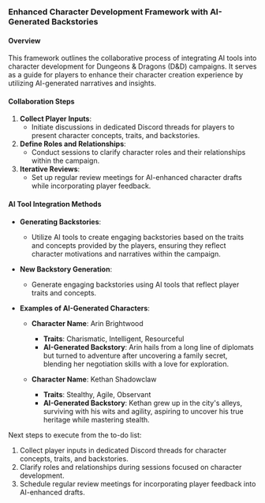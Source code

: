

### Enhanced Character Development Framework with AI-Generated Backstories

#### Overview
This framework outlines the collaborative process of integrating AI tools into character development for Dungeons & Dragons (D&D) campaigns. It serves as a guide for players to enhance their character creation experience by utilizing AI-generated narratives and insights.

#### Collaboration Steps
1. **Collect Player Inputs**: 
   - Initiate discussions in dedicated Discord threads for players to present character concepts, traits, and backstories.
2. **Define Roles and Relationships**: 
   - Conduct sessions to clarify character roles and their relationships within the campaign.
3. **Iterative Reviews**: 
   - Set up regular review meetings for AI-enhanced character drafts while incorporating player feedback.

#### AI Tool Integration Methods
- **Generating Backstories**: 
   - Utilize AI tools to create engaging backstories based on the traits and concepts provided by the players, ensuring they reflect character motivations and narratives within the campaign.
  
- **New Backstory Generation**:
   - Generate engaging backstories using AI tools that reflect player traits and concepts.
  
- **Examples of AI-Generated Characters**:
  - **Character Name**: Arin Brightwood
    - **Traits**: Charismatic, Intelligent, Resourceful
    - **AI-Generated Backstory**: Arin hails from a long line of diplomats but turned to adventure after uncovering a family secret, blending her negotiation skills with a love for exploration.

  - **Character Name**: Kethan Shadowclaw
    - **Traits**: Stealthy, Agile, Observant
    - **AI-Generated Backstory**: Kethan grew up in the city's alleys, surviving with his wits and agility, aspiring to uncover his true heritage while mastering stealth.

Next steps to execute from the to-do list:
1. Collect player inputs in dedicated Discord threads for character concepts, traits, and backstories.
2. Clarify roles and relationships during sessions focused on character development.
3. Schedule regular review meetings for incorporating player feedback into AI-enhanced drafts.
